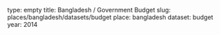 type: empty
title: Bangladesh / Government Budget
slug: places/bangladesh/datasets/budget
place: bangladesh
dataset: budget
year: 2014
